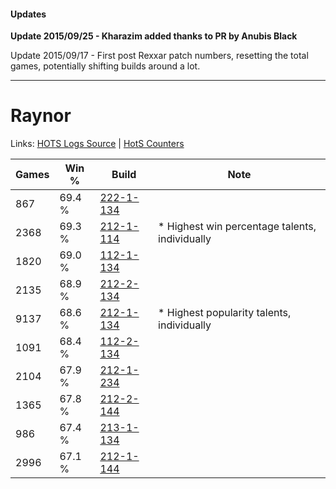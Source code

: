 #### Updates
**Update 2015/09/25 - Kharazim added thanks to PR by Anubis Black**

Update 2015/09/17 - First post Rexxar patch numbers, resetting the total games, potentially shifting builds around a lot.

***

# Raynor

Links: [HOTS Logs Source](https://www.hotslogs.com/Sitewide/HeroDetails?Hero=Raynor) | [HotS Counters](http://hotscounters.com/#/hero/Raynor)

Games  | Win %  | Build     | Note
-----  | -----  | -----     | ----
867    | 69.4 % | [222-1-134](http://www.heroesfire.com/hots/talent-calculator/raynor#kdhE) | 
2368   | 69.3 % | [212-1-114](http://www.heroesfire.com/hots/talent-calculator/raynor#kFGQ) | * Highest win percentage talents, individually
1820   | 69.0 % | [112-1-134](http://www.heroesfire.com/hots/talent-calculator/raynor#gR7k) | 
2135   | 68.9 % | [212-2-134](http://www.heroesfire.com/hots/talent-calculator/raynor#kFWM) | 
9137   | 68.6 % | [212-1-134](http://www.heroesfire.com/hots/talent-calculator/raynor#kFGk) | * Highest popularity talents, individually
1091   | 68.4 % | [112-2-134](http://www.heroesfire.com/hots/talent-calculator/raynor#gRNM) | 
2104   | 67.9 % | [212-1-234](http://www.heroesfire.com/hots/talent-calculator/raynor#kFII) | 
1365   | 67.8 % | [212-2-144](http://www.heroesfire.com/hots/talent-calculator/raynor#kFWW) | 
986    | 67.4 % | [213-1-134](http://www.heroesfire.com/hots/talent-calculator/raynor#kHi-) | 
2996   | 67.1 % | [212-1-144](http://www.heroesfire.com/hots/talent-calculator/raynor#kFGu) | 
